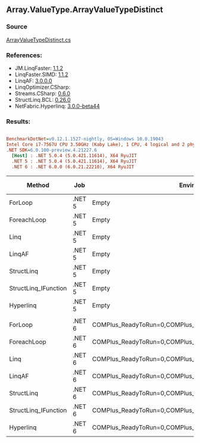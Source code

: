 ﻿## Array.ValueType.ArrayValueTypeDistinct

### Source
[ArrayValueTypeDistinct.cs](../LinqBenchmarks/Array/ValueType/ArrayValueTypeDistinct.cs)

### References:
- JM.LinqFaster: [1.1.2](https://www.nuget.org/packages/JM.LinqFaster/1.1.2)
- LinqFaster.SIMD: [1.1.2](https://www.nuget.org/packages/LinqFaster.SIMD/1.0.3)
- LinqAF: [3.0.0.0](https://www.nuget.org/packages/LinqAF/3.0.0.0)
- LinqOptimizer.CSharp: [](https://www.nuget.org/packages/LinqOptimizer.CSharp/)
- Streams.CSharp: [0.6.0](https://www.nuget.org/packages/Streams.CSharp/0.6.0)
- StructLinq.BCL: [0.26.0](https://www.nuget.org/packages/StructLinq/0.26.0)
- NetFabric.Hyperlinq: [3.0.0-beta44](https://www.nuget.org/packages/NetFabric.Hyperlinq/3.0.0-beta44)

### Results:
``` ini

BenchmarkDotNet=v0.12.1.1527-nightly, OS=Windows 10.0.19043
Intel Core i7-7567U CPU 3.50GHz (Kaby Lake), 1 CPU, 4 logical and 2 physical cores
.NET SDK=6.0.100-preview.4.21227.6
  [Host] : .NET 5.0.4 (5.0.421.11614), X64 RyuJIT
  .NET 5 : .NET 5.0.4 (5.0.421.11614), X64 RyuJIT
  .NET 6 : .NET 6.0.0 (6.0.21.22210), X64 RyuJIT


```
|               Method |    Job |                                                   EnvironmentVariables |  Runtime | Duplicates | Count |      Mean |     Error |    StdDev |    Median | Ratio | RatioSD |   Gen 0 | Gen 1 | Gen 2 | Allocated |
|--------------------- |------- |----------------------------------------------------------------------- |--------- |----------- |------ |----------:|----------:|----------:|----------:|------:|--------:|--------:|------:|------:|----------:|
|              ForLoop | .NET 5 |                                                                  Empty | .NET 5.0 |          4 |   100 | 12.908 μs | 0.1003 μs | 0.0938 μs | 12.884 μs |  1.00 |    0.00 | 12.8174 |     - |     - |  26,984 B |
|          ForeachLoop | .NET 5 |                                                                  Empty | .NET 5.0 |          4 |   100 | 14.718 μs | 0.0593 μs | 0.0554 μs | 14.726 μs |  1.14 |    0.01 | 12.8174 |     - |     - |  26,984 B |
|                 Linq | .NET 5 |                                                                  Empty | .NET 5.0 |          4 |   100 | 17.267 μs | 0.0630 μs | 0.0559 μs | 17.272 μs |  1.34 |    0.01 |  9.0027 |     - |     - |  18,928 B |
|               LinqAF | .NET 5 |                                                                  Empty | .NET 5.0 |          4 |   100 | 79.244 μs | 0.7198 μs | 0.6011 μs | 79.064 μs |  6.14 |    0.04 | 19.8975 |     - |     - |  41,872 B |
|           StructLinq | .NET 5 |                                                                  Empty | .NET 5.0 |          4 |   100 | 14.230 μs | 0.0729 μs | 0.0609 μs | 14.238 μs |  1.10 |    0.01 |  0.0153 |     - |     - |      56 B |
| StructLinq_IFunction | .NET 5 |                                                                  Empty | .NET 5.0 |          4 |   100 |  4.871 μs | 0.0457 μs | 0.0427 μs |  4.871 μs |  0.38 |    0.00 |       - |     - |     - |         - |
|            Hyperlinq | .NET 5 |                                                                  Empty | .NET 5.0 |          4 |   100 | 12.779 μs | 0.1577 μs | 0.1317 μs | 12.727 μs |  0.99 |    0.01 |       - |     - |     - |         - |
|                      |        |                                                                        |          |            |       |           |           |           |           |       |         |         |       |       |           |
|              ForLoop | .NET 6 | COMPlus_ReadyToRun=0,COMPlus_TC_QuickJitForLoops=1,COMPlus_TieredPGO=1 | .NET 6.0 |          4 |   100 | 12.581 μs | 0.0353 μs | 0.0295 μs | 12.578 μs |  1.00 |    0.00 | 12.8174 |     - |     - |  26,976 B |
|          ForeachLoop | .NET 6 | COMPlus_ReadyToRun=0,COMPlus_TC_QuickJitForLoops=1,COMPlus_TieredPGO=1 | .NET 6.0 |          4 |   100 | 14.063 μs | 0.2775 μs | 0.5853 μs | 14.324 μs |  1.05 |    0.04 | 12.8174 |     - |     - |  26,976 B |
|                 Linq | .NET 6 | COMPlus_ReadyToRun=0,COMPlus_TC_QuickJitForLoops=1,COMPlus_TieredPGO=1 | .NET 6.0 |          4 |   100 | 15.610 μs | 0.1740 μs | 0.1453 μs | 15.601 μs |  1.24 |    0.01 | 12.8174 |     - |     - |  26,848 B |
|               LinqAF | .NET 6 | COMPlus_ReadyToRun=0,COMPlus_TC_QuickJitForLoops=1,COMPlus_TieredPGO=1 | .NET 6.0 |          4 |   100 | 82.056 μs | 0.4030 μs | 0.3573 μs | 82.061 μs |  6.52 |    0.03 | 20.0195 |     - |     - |  42,090 B |
|           StructLinq | .NET 6 | COMPlus_ReadyToRun=0,COMPlus_TC_QuickJitForLoops=1,COMPlus_TieredPGO=1 | .NET 6.0 |          4 |   100 | 14.906 μs | 0.0310 μs | 0.0259 μs | 14.912 μs |  1.18 |    0.00 |  0.0153 |     - |     - |      56 B |
| StructLinq_IFunction | .NET 6 | COMPlus_ReadyToRun=0,COMPlus_TC_QuickJitForLoops=1,COMPlus_TieredPGO=1 | .NET 6.0 |          4 |   100 |  4.956 μs | 0.0510 μs | 0.0477 μs |  4.947 μs |  0.39 |    0.00 |       - |     - |     - |         - |
|            Hyperlinq | .NET 6 | COMPlus_ReadyToRun=0,COMPlus_TC_QuickJitForLoops=1,COMPlus_TieredPGO=1 | .NET 6.0 |          4 |   100 | 13.295 μs | 0.0437 μs | 0.0409 μs | 13.283 μs |  1.06 |    0.00 |       - |     - |     - |         - |
